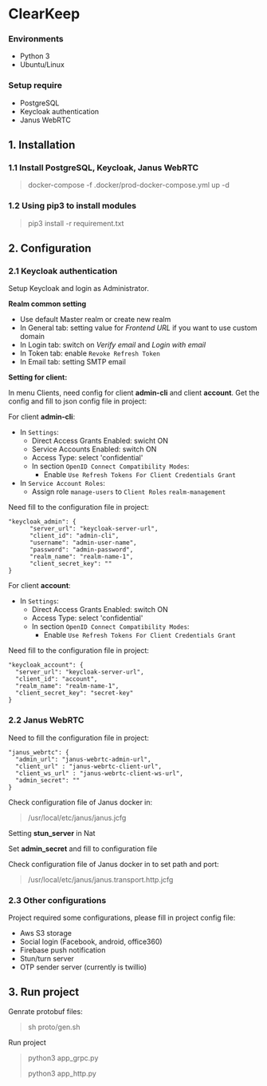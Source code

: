 
# ClearKeep  
### Environments
- Python 3  
- Ubuntu/Linux  
 ### Setup require
- PostgreSQL
- Keycloak authentication  
- Janus WebRTC

## 1. Installation  
### 1.1 Install PostgreSQL, Keycloak, Janus WebRTC  
> docker-compose -f .docker/prod-docker-compose.yml up -d  

### 1.2 Using pip3 to install modules  
>pip3 install -r requirement.txt  

## 2. Configuration  
### 2.1 Keycloak authentication  
Setup Keycloak and login as Administrator.

**Realm common setting**
- Use default Master realm or create new realm  
- In General tab: setting value for *Frontend URL* if you want to use custom domain
- In Login tab: switch on *Verify email* and *Login with email*
- In Token tab: enable `Revoke Refresh Token`
- In Email tab: setting SMTP email

**Setting for client:**

In menu Clients, need config for client **admin-cli** and client **account**. Get the config and fill to json config file in project:

For client **admin-cli**:
- In `Settings`:
  - Direct Access Grants Enabled: swicht ON
  - Service Accounts Enabled: switch ON
  - Access Type: select 'confidential'
  - In section `OpenID Connect Compatibility Modes`:
    - Enable `Use Refresh Tokens For Client Credentials Grant`
- In `Service Account Roles`:
  - Assign role `manage-users` to `Client Roles` `realm-management`

Need fill to the configuration file in project:

    "keycloak_admin": {  
          "server_url": "keycloak-server-url",  
          "client_id": "admin-cli",  
          "username": "admin-user-name",  
          "password": "admin-password",  
          "realm_name": "realm-name-1",  
          "client_secret_key": ""  
    }

For client **account**:
- In `Settings`:
  - Direct Access Grants Enabled: switch ON
  - Access Type: select 'confidential'
  - In section `OpenID Connect Compatibility Modes`:
    - Enable `Use Refresh Tokens For Client Credentials Grant`

Need fill to the configuration file in project:

    "keycloak_account": {  
      "server_url": "keycloak-server-url",  
      "client_id": "account",  
      "realm_name": "realm-name-1",  
      "client_secret_key": "secret-key"  
    }

### 2.2 Janus WebRTC  
Need to fill the configuration file in project:

    "janus_webrtc": {  
      "admin_url": "janus-webrtc-admin-url",  
      "client_url" : "janus-webrtc-client-url",  
      "client_ws_url" : "janus-webrtc-client-ws-url",  
      "admin_secret": ""  
    }

Check configuration file of Janus docker in:
 > /usr/local/etc/janus/janus.jcfg

Setting **stun_server** in Nat

Set **admin_secret** and fill to configuration file

Check configuration file of Janus docker in to set path and port:
 > /usr/local/etc/janus/janus.transport.http.jcfg

### 2.3 Other configurations
Project required some configurations, please fill in project config file:

- Aws S3 storage  
- Social login (Facebook, android, office360)
- Firebase push notification
- Stun/turn server
- OTP sender server (currently is twillio)



## 3. Run project  
Genrate protobuf files:
> sh proto/gen.sh

Run project

> python3 app_grpc.py
>
> python3 app_http.py
